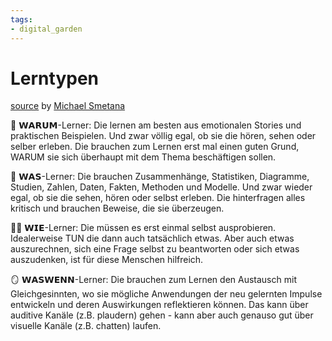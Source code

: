 ```yaml
---
tags: 
- digital_garden
---
```

# Lerntypen
[source](https://www.linkedin.com/posts/trainergeheimnisse_onlinekursen-didaktik-lernarchitektur-activity-6985863836633305089-Vxda?utm_source=share&utm_medium=member_desktop) by [Michael Smetana](https://www.linkedin.com/in/trainergeheimnisse/)

🦋 𝗪𝗔𝗥𝗨𝗠-Lerner: Die lernen am besten aus emotionalen Stories und praktischen Beispielen. Und zwar völlig egal, ob sie die hören, sehen oder selber erleben. Die brauchen zum Lernen erst mal einen guten Grund, WARUM sie sich überhaupt mit dem Thema beschäftigen sollen.  
  
🔢 𝗪𝗔𝗦-Lerner: Die brauchen Zusammenhänge, Statistiken, Diagramme, Studien, Zahlen, Daten, Fakten, Methoden und Modelle. Und zwar wieder egal, ob sie die sehen, hören oder selbst erleben. Die hinterfragen alles kritisch und brauchen Beweise, die sie überzeugen.  
  
🏃🏻 𝗪𝗜𝗘-Lerner: Die müssen es erst einmal selbst ausprobieren. Idealerweise TUN die dann auch tatsächlich etwas. Aber auch etwas auszurechnen, sich eine Frage selbst zu beantworten oder sich etwas auszudenken, ist für diese Menschen hilfreich.   
  
🪞 𝗪𝗔𝗦𝗪𝗘𝗡𝗡-Lerner: Die brauchen zum Lernen den Austausch mit Gleichgesinnten, wo sie mögliche Anwendungen der neu gelernten Impulse entwickeln und deren Auswirkungen reflektieren können. Das kann über auditive Kanäle (z.B. plaudern) gehen - kann aber auch genauso gut über visuelle Kanäle (z.B. chatten) laufen.

